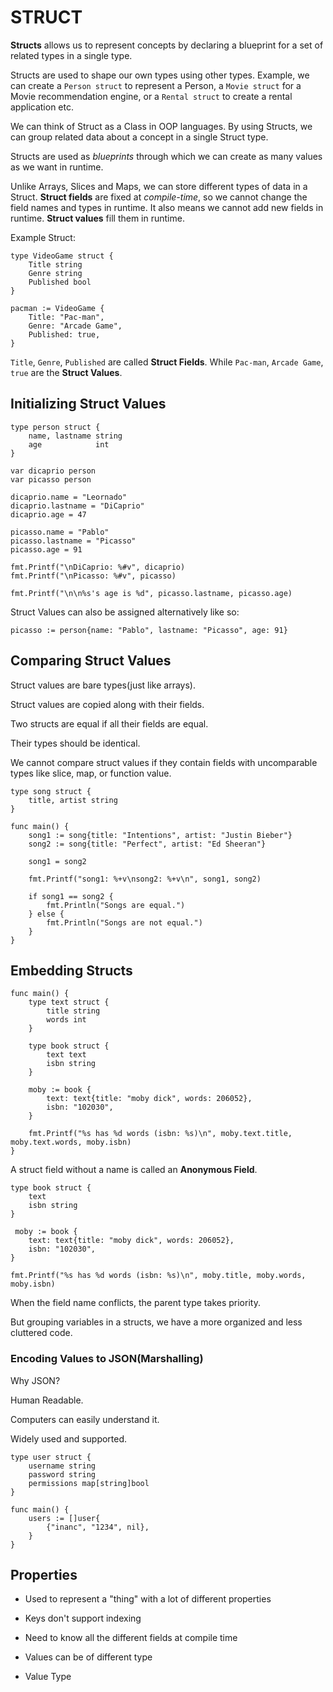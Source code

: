# STRUCT

**Structs** allows us to represent concepts by declaring a blueprint for a set of related types in a single type.

Structs are used to shape our own types using other types.
Example, we can create a `Person struct` to represent a Person, a `Movie struct` for a Movie recommendation engine, or a `Rental struct` to create a rental application etc.

We can think of Struct as a Class in OOP languages. By using Structs, we can group related data about a concept in a single Struct type.

Structs are used as *blueprints* through which we can create as many values as we want in runtime. 

Unlike Arrays, Slices and Maps, we can store different types of data in a Struct.
**Struct fields** are fixed at *compile-time*, so we cannot change the field names and types in runtime. It also means we cannot add new fields in runtime. **Struct values** fill them in runtime.

Example Struct:

```
type VideoGame struct {
    Title string
    Genre string
    Published bool
}

pacman := VideoGame {
    Title: "Pac-man",
    Genre: "Arcade Game",
    Published: true,
}
```

`Title`, `Genre`, `Published` are called **Struct Fields**. While `Pac-man`, `Arcade Game`, `true` are the **Struct Values**.


## Initializing Struct Values

```
type person struct {
    name, lastname string
    age            int
}

var dicaprio person
var picasso person

dicaprio.name = "Leornado"
dicaprio.lastname = "DiCaprio"
dicaprio.age = 47

picasso.name = "Pablo"
picasso.lastname = "Picasso"
picasso.age = 91

fmt.Printf("\nDiCaprio: %#v", dicaprio)
fmt.Printf("\nPicasso: %#v", picasso)

fmt.Printf("\n\n%s's age is %d", picasso.lastname, picasso.age)
```

Struct Values can also be assigned alternatively like so:

```
picasso := person{name: "Pablo", lastname: "Picasso", age: 91}
```

## Comparing Struct Values

Struct values are bare types(just like arrays).

Struct values are copied along with their fields.

Two structs are equal if all their fields are equal.

Their types should be identical.

We cannot compare struct values if they contain fields with uncomparable types like slice, map, or function value.

```
type song struct {
    title, artist string
}

func main() {
    song1 := song{title: "Intentions", artist: "Justin Bieber"}
	song2 := song{title: "Perfect", artist: "Ed Sheeran"}

	song1 = song2

	fmt.Printf("song1: %+v\nsong2: %+v\n", song1, song2)

	if song1 == song2 {
		fmt.Println("Songs are equal.")
	} else {
		fmt.Println("Songs are not equal.")
	}
}
```

## Embedding Structs

```
func main() {
    type text struct {
        title string
        words int
    }

    type book struct {
        text text
        isbn string
    }

    moby := book {
        text: text{title: "moby dick", words: 206052},
        isbn: "102030",
    }

    fmt.Printf("%s has %d words (isbn: %s)\n", moby.text.title, moby.text.words, moby.isbn)
}
```

A struct field without a name is called an **Anonymous Field**.

```
type book struct {
    text
    isbn string
}

 moby := book {
    text: text{title: "moby dick", words: 206052},
    isbn: "102030",
}

fmt.Printf("%s has %d words (isbn: %s)\n", moby.title, moby.words, moby.isbn)

```

When the field name conflicts, the parent type takes priority.

But grouping variables in a structs, we have a more organized and less cluttered code.

### Encoding Values to JSON(Marshalling)

Why JSON?

Human Readable.

Computers can easily understand it.

Widely used and supported.

```
type user struct {
    username string
    password string
    permissions map[string]bool
}

func main() {
    users := []user{
        {"inanc", "1234", nil},
    }
}
```

## Properties

- Used to represent a "thing" with a lot of different properties

- Keys don't support indexing

- Need to know all the different fields at compile time

- Values can be of different type

- Value Type

